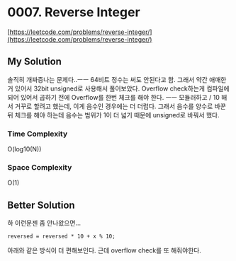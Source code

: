 # 0007. Reverse Integer

[https://leetcode.com/problems/reverse-integer/](https://leetcode.com/problems/reverse-integer/)    

## My Solution
솔직히 개짜증나는 문제다..ㅡㅡ 64비트 정수는 써도 안된다고 함. 그래서 약간 애매한거 있어서 32bit unsigned로 사용해서 풀어보았다.
Overflow check하는게 컴파일에 되어 있어서 곱하기 전에 Overflow를 한번 체크를 해야 한다. ㅡㅡ
모듈러하고 / 10 해서 거꾸로 할려고 했는데, 이게 음수인 경우에는 더 더럽다. 그래서 음수를 양수로 바꾼 뒤 체크를 해야 하는데 음수는 범위가 1이 더 넓기 때문에 unsigned로 바꿔서 했다.

### Time Complexity
O(log10(N))

### Space Complexity
O(1)

## Better Solution
하 이런문젠 좀 안나왔으면...
```
reversed = reversed * 10 + x % 10;
```
아래와 같은 방식이 더 편해보인다. 근데 overflow check를 또 해줘야한다.